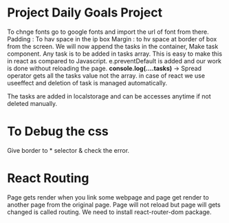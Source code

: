 # Project Daily Goals Project
To chnge fonts go to google fonts and import the url of font from there.
Padding : To hav space in the ip box
Margin : to hv space at border of box from the screen.
We will now append the tasks in the container, Make task component.
Any task is to be added in tasks array.
This is easy to make this in react as compared to Javascript.
e.preventDefault is added and our work is done without reloading the page.
**console.log(....tasks)** -> Spread operator gets all the tasks value not the array.
in case of react we use useeffect and deletion of task is managed automatically.

The tasks are added in localstorage and can be accesses anytime if not deleted manually.



# To Debug the css 
Give border to * selector & check the error.

# React Routing
Page gets render when you link some webpage and page get render to another page from the original page.
Page will not reload but page will gets changed is called routing.
We need to install react-router-dom package.
